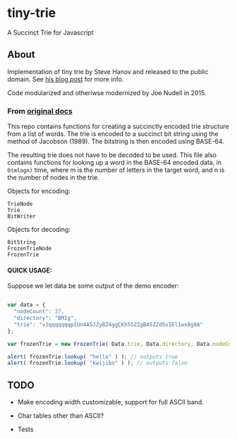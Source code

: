 tiny-trie
===

A Succinct Trie for Javascript

## About

Implementation of tiny trie by Steve Hanov and released to the public domain.
See [his blog post](http://stevehanov.ca/blog/index.php?id=120) for more info.

Code modularized and otheriwse modernized by Joe Nudell in 2015.

### From [original docs](http://www.hanovsolutions.com/trie/Bits.js)

This repo contains functions for creating a succinctly encoded trie structure
from a list of words. The trie is encoded to a succinct bit string using the
method of Jacobson (1989). The bitstring is then encoded using BASE-64.

The resulting trie does not have to be decoded to be used. This file also
contains functions for looking up a word in the BASE-64 encoded data, in
`O(mlogn)` time, where m is the number of letters in the target word, and n is
the number of nodes in the trie.

Objects for encoding:

```
TrieNode
Trie
BitWriter
```

Objects for decoding:

```
BitString
FrozenTrieNode
FrozenTrie
```

#### QUICK USAGE:

Suppose we let data be some output of the demo encoder:
```js

var data = {
  "nodeCount": 37,
  "directory": "BMIg",
  "trie": "v2qqqqqqqpIUn4A5JZyBZ4ggCKh55ZZgBA5ZZd5vIEl1wx8g8A"
};

var frozenTrie = new FrozenTrie( Data.trie, Data.directory, Data.nodeCount);

alert( frozenTrie.lookup( "hello" ) ); // outputs true
alert( frozenTrie.lookup( "kwijibo" ) ); // outputs false
```

## TODO

* Make encoding width customizable, support for full ASCII band.

* Char tables other than ASCII?

* Tests
